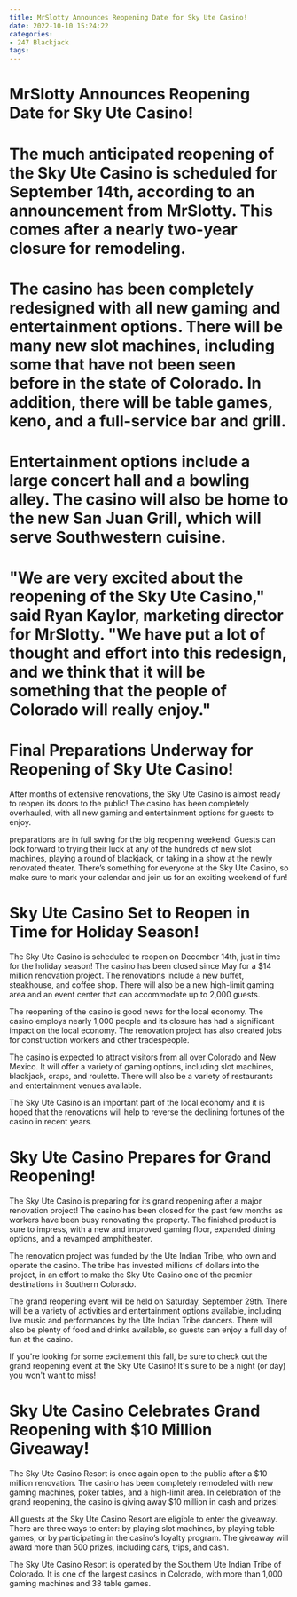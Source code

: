 ```yaml
---
title: MrSlotty Announces Reopening Date for Sky Ute Casino!
date: 2022-10-10 15:24:22
categories:
- 247 Blackjack
tags:
---
```



#  MrSlotty Announces Reopening Date for Sky Ute Casino!

# The much anticipated reopening of the Sky Ute Casino is scheduled for September 14th, according to an announcement from MrSlotty. This comes after a nearly two-year closure for remodeling.

# The casino has been completely redesigned with all new gaming and entertainment options. There will be many new slot machines, including some that have not been seen before in the state of Colorado. In addition, there will be table games, keno, and a full-service bar and grill.

# Entertainment options include a large concert hall and a bowling alley. The casino will also be home to the new San Juan Grill, which will serve Southwestern cuisine.

# "We are very excited about the reopening of the Sky Ute Casino," said Ryan Kaylor, marketing director for MrSlotty. "We have put a lot of thought and effort into this redesign, and we think that it will be something that the people of Colorado will really enjoy."

#  Final Preparations Underway for Reopening of Sky Ute Casino!

After months of extensive renovations, the Sky Ute Casino is almost ready to reopen its doors to the public! The casino has been completely overhauled, with all new gaming and entertainment options for guests to enjoy.

 preparations are in full swing for the big reopening weekend! Guests can look forward to trying their luck at any of the hundreds of new slot machines, playing a round of blackjack, or taking in a show at the newly renovated theater. There’s something for everyone at the Sky Ute Casino, so make sure to mark your calendar and join us for an exciting weekend of fun!

#  Sky Ute Casino Set to Reopen in Time for Holiday Season!

The Sky Ute Casino is scheduled to reopen on December 14th, just in time for the holiday season! The casino has been closed since May for a $14 million renovation project. The renovations include a new buffet, steakhouse, and coffee shop. There will also be a new high-limit gaming area and an event center that can accommodate up to 2,000 guests.

The reopening of the casino is good news for the local economy. The casino employs nearly 1,000 people and its closure has had a significant impact on the local economy. The renovation project has also created jobs for construction workers and other tradespeople.

The casino is expected to attract visitors from all over Colorado and New Mexico. It will offer a variety of gaming options, including slot machines, blackjack, craps, and roulette. There will also be a variety of restaurants and entertainment venues available.

The Sky Ute Casino is an important part of the local economy and it is hoped that the renovations will help to reverse the declining fortunes of the casino in recent years.

#  Sky Ute Casino Prepares for Grand Reopening!

The Sky Ute Casino is preparing for its grand reopening after a major renovation project! The casino has been closed for the past few months as workers have been busy renovating the property. The finished product is sure to impress, with a new and improved gaming floor, expanded dining options, and a revamped amphitheater.

The renovation project was funded by the Ute Indian Tribe, who own and operate the casino. The tribe has invested millions of dollars into the project, in an effort to make the Sky Ute Casino one of the premier destinations in Southern Colorado.

The grand reopening event will be held on Saturday, September 29th. There will be a variety of activities and entertainment options available, including live music and performances by the Ute Indian Tribe dancers. There will also be plenty of food and drinks available, so guests can enjoy a full day of fun at the casino.

If you're looking for some excitement this fall, be sure to check out the grand reopening event at the Sky Ute Casino! It's sure to be a night (or day) you won't want to miss!

#  Sky Ute Casino Celebrates Grand Reopening with $10 Million Giveaway!

The Sky Ute Casino Resort is once again open to the public after a $10 million renovation. The casino has been completely remodeled with new gaming machines, poker tables, and a high-limit area. In celebration of the grand reopening, the casino is giving away $10 million in cash and prizes!

All guests at the Sky Ute Casino Resort are eligible to enter the giveaway. There are three ways to enter: by playing slot machines, by playing table games, or by participating in the casino’s loyalty program. The giveaway will award more than 500 prizes, including cars, trips, and cash.

The Sky Ute Casino Resort is operated by the Southern Ute Indian Tribe of Colorado. It is one of the largest casinos in Colorado, with more than 1,000 gaming machines and 38 table games.